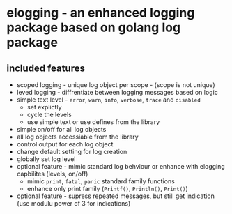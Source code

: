 # elogging - an enhanced logging package based on golang log package 

## included features
* scoped logging - unique log object per scope - (scope is not unique)
* leved logging - diffrentiate between logging messages based on logic
* simple text level - `error`, `warn`, `info`, `verbose`, `trace` and `disabled`
  - set explictly
  - cycle the levels
  - use simple text or use defines from the library
* simple on/off for all log objects
* all log objects accessiable from the library
* control output for each log object 
* change default setting for log creation
* globally set log level
* optional feature - mimic standard log behviour or enhance with elogging capbilites (levels, on/off)
  - mimic `print`, `fatal`, `panic` standard  family functions
  - enhance only print family (`Printf()`, `Println()`, `Print()`)
* optional feature - supress repeated messages, but still get indication (use modulu power of 3 for indications)
